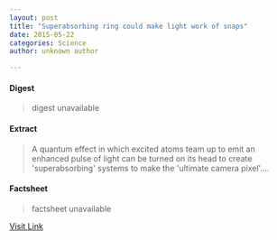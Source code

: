 ```yaml
---
layout: post
title: "Superabsorbing ring could make light work of snaps"
date: 2015-05-22
categories: Science
author: unknown author

---
```



#### Digest
>digest unavailable

#### Extract
>A quantum effect in which excited atoms team up to emit an enhanced pulse of light can be turned on its head to create 'superabsorbing' systems to make the 'ultimate camera pixel'....

#### Factsheet
>factsheet unavailable

[Visit Link](http://phys.org/news327916156.html)


